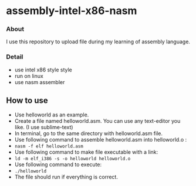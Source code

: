 # assembly-intel-x86-nasm

### About

I use this repository to upload file during my learning of assembly language.

### Detail
* use intel x86 style style
* run on linux
* use nasm assembler

## How to use
* Use helloworld as an example.
* Create a file named helloworld.asm. You can use any text-editor you like. (I use sublime-text)
* In terminal, go to the same directory with helloworld.asm file.
* Use following command to assemble helloworld.asm into helloworld.o : 
* `nasm -f elf helloworld.asm`
* Use following command to make file executable with a link:
* `ld -m elf_i386 -s -o helloworld helloworld.o`
* Use following command to execute:
* `./helloworld`
* The file should run if everything is correct.

